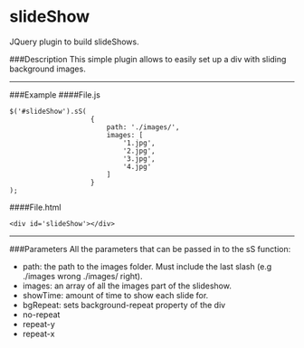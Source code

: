 # slideShow

JQuery plugin to build slideShows.

###Description
This simple plugin allows to easily set up a div with sliding background images.
***
###Example
####File.js
```
$('#slideShow').sS(
					{
						path: './images/',
						images: [
							'1.jpg',
							'2.jpg',
							'3.jpg',
							'4.jpg'
						]
					}
);
```
####File.html
```
<div id='slideShow'></div>
```
***
###Parameters
All the parameters that can be passed in to the sS function:
* path: the path to the images folder. Must include the last slash (e.g ./images wrong ./images/ right).
* images: an array of all the images part of the slideshow.
* showTime: amount of time to show each slide for.
* bgRepeat: sets background-repeat property of the div
 * no-repeat
 * repeat-y
 * repeat-x



